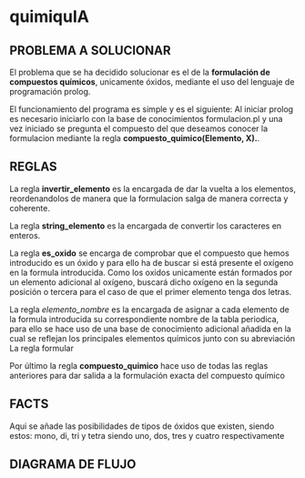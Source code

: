 # quimiquIA

## PROBLEMA A SOLUCIONAR
El problema que se ha decidido solucionar es el de la **formulación de compuestos químicos**, unicamente óxidos, mediante el uso del lenguaje de programación prolog.

El funcionamiento del programa es simple y es el siguiente: Al iniciar prolog es necesario iniciarlo con la base de conocimientos formulacion.pl y una vez iniciado se pregunta el compuesto del que deseamos conocer la formulacion mediante la regla **compuesto_quimico(Elemento, X).**.

## REGLAS
La regla **invertir_elemento** es la encargada de dar la vuelta a los elementos, reordenandolos de manera que la formulacion salga de manera correcta y coherente.

La regla **string_elemento** es la encargada de convertir los caracteres en enteros.

La regla **es_oxido** se encarga de comprobar que el compuesto que hemos introducido es un óxido y para ello ha de buscar si está presente el oxígeno en la formula introducida. Como los oxidos unicamente están formados por un elemento adicional al oxígeno, buscará dicho oxígeno en la segunda posición o tercera para el caso de que el primer elemento tenga dos letras.

La regla *elemento_nombre* es la encargada de asignar a cada elemento de la formula introducida su correspondiente nombre de la tabla periodica, para ello se hace uso de una base de conocimiento adicional añadida en la cual se reflejan los principales elementos químicos junto con su abreviación
La regla formular 

Por último la regla **compuesto_quimico** hace uso de todas las reglas anteriores para dar salida a la formulación exacta del compuesto químico

## FACTS
Aqui se añade las posibilidades de tipos de óxidos que existen, siendo estos: mono, di, tri y tetra siendo uno, dos, tres y cuatro respectivamente

## DIAGRAMA DE FLUJO
[](diagramaDeFlujo.png) 